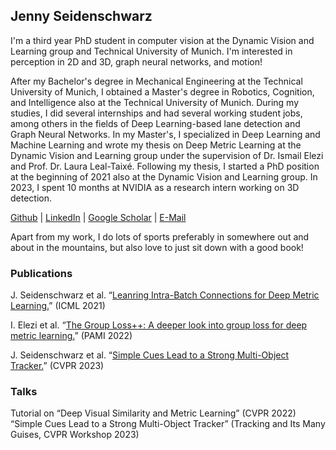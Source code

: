 ## Jenny Seidenschwarz

I'm a third year PhD student in computer vision at the Dynamic Vision and Learning group and Technical University of Munich. I'm interested in perception in 2D and 3D, graph neural networks, and motion!

After my Bachelor's degree in Mechanical Engineering at the Technical University of Munich, I obtained a Master's degree in Robotics, Cognition, and Intelligence also at the Technical University of Munich. During my studies, I did several internships and had several working student jobs, among others in the fields of Deep Learning-based lane detection and Graph Neural Networks. In my Master's, I specialized in Deep Learning and Machine Learning and wrote my thesis on Deep Metric Learning at the Dynamic Vision and Learning group under the supervision of Dr. Ismail Elezi and Prof. Dr. Laura Leal-Taixé. Following my thesis, I started a PhD position at the beginning of 2021 also at the Dynamic Vision and Learning group. In 2023, I spent 10 months at NVIDIA as a research intern working on 3D detection.

[Github](https://github.com/JennySeidenschwarz) | [LinkedIn](www.linkedin.com/in/jenny-seidenschwarz) | [Google Scholar](https://scholar.google.com/citations?user=7AiuDocAAAAJ&hl=en) | [E-Mail](mailto:jenny.seidenschwarz@gmail.com) 

Apart from my work, I do lots of sports preferably in somewhere out and about in the mountains, but also love to just sit down with a good book!

### Publications

J. Seidenschwarz et al. “[Leanring Intra-Batch Connections for Deep Metric Learning.](https://arxiv.org/abs/2102.07753)” (ICML 2021)

I. Elezi et al. “[The Group Loss++: A deeper look into group loss for deep metric learning.](https://arxiv.org/abs/2204.01509)” (PAMI 2022) 

J. Seidenschwarz et al. “[Simple Cues Lead to a Strong Multi-Object Tracker.](https://arxiv.org/abs/2206.04656)” (CVPR 2023)

### Talks

Tutorial on “Deep Visual Similarity and Metric Learning” (CVPR 2022)
“Simple Cues Lead to a Strong Multi-Object Tracker” (Tracking and Its Many Guises, CVPR Workshop 2023)
